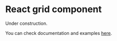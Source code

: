 # React grid component

Under construction.

You can check documentation and examples [here](https://papasnippy.github.io/react-bolivianite-grid).
